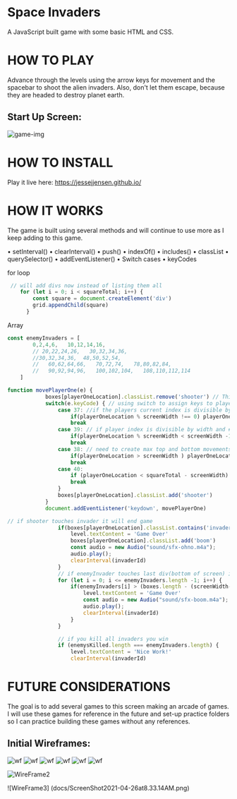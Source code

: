 # Space Invaders

A JavaScript built game with some basic HTML and CSS.

# HOW TO PLAY

Advance through the levels using the arrow keys for movement and the spacebar to shoot the alien invaders. Also, don't let them escape, because they are headed to destroy planet earth. 

## Start Up Screen:
![game-img](https://github.com/jessejjensen/jessejjensen.github.io/blob/space-invader-images/space-invader-screen.png?raw=true)

# HOW TO INSTALL
Play it live here: https://jessejjensen.github.io/


# HOW IT WORKS

The game is built using several methods and will continue to use more as I keep adding to this game.

• setInterval()
• clearInterval()
• push()
• indexOf()
• includes()
• classList
• querySelector()
• addEventListener()
• Switch cases
• keyCodes

for loop
```javaScript
 // will add divs now instead of listing them all
    for (let i = 0; i < squareTotal; i++) {
        const square = document.createElement('div')
        grid.appendChild(square)
      }
```

Array
```javaScript
const enemyInvaders = [
        0,2,4,6,   10,12,14,16, 
        // 20,22,24,26,   30,32,34,36,
        //30,32,34,36,  48,50,52,54,
        //   60,62,64,66,   70,72,74,   78,80,82,84,
        //   90,92,94,96,   100,102,104,   108,110,112,114
    ]
```
```javaScript
function movePlayerOne(e) {
            boxes[playerOneLocation].classList.remove('shooter') // This is removing shooters old location 
            switch(e.keyCode) { // using switch to assign keys to player movement
                case 37: //if the players current index is divisible by the width and leaves a remainder its allowed to move left
                    if(playerOneLocation % screenWidth !== 0) playerOneLocation -=1 // move left: 
                    break
                case 39: // if player index is divisible by width and # is less width -1 ===> then you can move right
                    if(playerOneLocation % screenWidth < screenWidth -1) playerOneLocation +=1// move right
                    break
                case 38: // need to create max top and bottom movements for player
                    if(playerOneLocation > screenWidth ) playerOneLocation -= screenWidth
                    break
                case 40:
                    if (playerOneLocation < squareTotal - screenWidth) playerOneLocation += screenWidth
                    break
                }
                boxes[playerOneLocation].classList.add('shooter')
            }
            document.addEventListener('keydown', movePlayerOne)
```

```javaScript
// if shooter touches invader it will end game
                if(boxes[playerOneLocation].classList.contains('invader', 'shooter')) {
                    level.textContent = 'Game Over'
                    boxes[playerOneLocation].classList.add('boom')
                    const audio = new Audio("sound/sfx-ohno.m4a");
                    audio.play();
                    clearInterval(invaderId)
                }
                // if enemyInvader touches last div(bottom of screen) it will end game
                for (let i = 0; i <= enemyInvaders.length -1; i++) {
                    if(enemyInvaders[i] > (boxes.length - (screenWidth-1))) {
                        level.textContent = 'Game Over'
                        const audio = new Audio("sound/sfx-boom.m4a");
                        audio.play();
                        clearInterval(invaderId)
                    }
                }

                // if you kill all invaders you win
                if (enemysKilled.length === enemyInvaders.length) {
                    level.textContent = 'Nice Work!'
                    clearInterval(invaderId)
```



# FUTURE CONSIDERATIONS

The goal is to add several games to this screen making an arcade of games. I will use these games for reference in the future and set-up practice folders so I can practice building these games without any references.


## Initial Wireframes:
![wf](https://github.com/JesseJJensen/jessejjensen.github.io/blob/master/docs/ScreenShot2021-04-26at8.32.53AM.png?raw=true)
![wf](https://github.com/JesseJJensen/jessejjensen.github.io/blob/main/docs/ScreenShot2021-04-26at8.32.53AM.png?raw=true)
![wf](https://github.com/JesseJJensen/jessejjensen.github.io/blob/main/docs/ScreenShot2021-04-26at8.32.53AM.png?)
![wf](https://github.com/JesseJJensen/jessejjensen.github.io/blob/main/docs/ScreenShot2021-04-26at8.32.53AM.png)
![wf](https://github.com/JesseJJensen/jessejjensen.github.io/blob/master/docs/ScreenShot2021-04-26at8.32.53AM.png)
![wf](https://github.com/JesseJJensen/jessejjensen.github.io/blob/main/docs/ScreenShot2021-04-26at8.32.53AM.png)



![WireFrame2](docs/ScreenShot2021-04-26at8.33.05AM.png)

![WireFrame3] (docs/ScreenShot2021-04-26at8.33.14AM.png)



